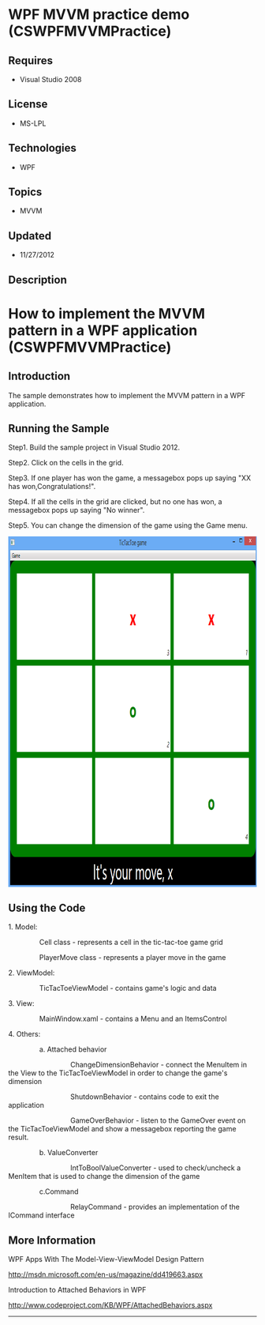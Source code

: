 # WPF MVVM practice demo (CSWPFMVVMPractice)
## Requires
- Visual Studio 2008
## License
- MS-LPL
## Technologies
- WPF
## Topics
- MVVM
## Updated
- 11/27/2012
## Description

<h1>How to implement the MVVM pattern in a WPF application (<span class="SpellE">CSWPFMVVMPractice</span>)</h1>
<h2>Introduction</h2>
<p class="MsoNormal">The sample demonstrates how to implement the MVVM pattern in a WPF application.</p>
<h2>Running the Sample</h2>
<p class="MsoNormal">Step1. Build the sample project in Visual Studio 2012.</p>
<p class="MsoNormal">Step2. Click on the cells in the grid. </p>
<p class="MsoNormal">Step3. If one player has won the game, a <span class="SpellE">
messagebox</span> pops up saying &quot;XX has <span class="SpellE">won<span class="GramE">,Congratulations</span></span>!&quot;.</p>
<p class="MsoNormal">Step4. If all the cells in the grid are clicked, but no one has won, a
<span class="SpellE">messagebox</span> pops up saying &quot;No winner&quot;.</p>
<p class="MsoNormal">Step5. You can change the dimension of the game using the Game menu.</p>
<p class="MsoNormal"><span style=""><img src="71343-image.png" alt="" width="955" height="710" align="middle">
</span></p>
<h2>Using the Code</h2>
<p class="MsoNormal">1. Model: </p>
<p class="MsoNormal"><span style="">&nbsp;&nbsp;&nbsp;&nbsp;&nbsp;&nbsp;&nbsp;&nbsp;&nbsp;&nbsp;&nbsp;&nbsp;&nbsp;&nbsp;&nbsp;
</span>Cell class - represents a cell in the tic-tac-toe game grid</p>
<p class="MsoNormal"><span style="">&nbsp;&nbsp;&nbsp;&nbsp;&nbsp;&nbsp;&nbsp;&nbsp;&nbsp;&nbsp;&nbsp;&nbsp;&nbsp;&nbsp;&nbsp;
</span><span class="SpellE">PlayerMove</span> class - represents a player move in the game</p>
<p class="MsoNormal">2. <span class="SpellE">ViewModel</span>:</p>
<p class="MsoNormal"><span style="">&nbsp;&nbsp;&nbsp;&nbsp;&nbsp;&nbsp;&nbsp;&nbsp;&nbsp;&nbsp;&nbsp;&nbsp;&nbsp;&nbsp;&nbsp;
</span><span class="SpellE">TicTacToeViewModel</span> - contains game's logic and data</p>
<p class="MsoNormal">3. View:</p>
<p class="MsoNormal"><span style="">&nbsp;&nbsp;&nbsp;&nbsp;&nbsp;&nbsp;&nbsp;&nbsp;&nbsp;&nbsp;&nbsp;&nbsp;&nbsp;&nbsp;&nbsp;
</span><span class="SpellE">MainWindow.xaml</span> - contains a Menu and an <span class="SpellE">
ItemsControl</span></p>
<p class="MsoNormal">4. Others:</p>
<p class="MsoNormal"><span style="">&nbsp;&nbsp;&nbsp;&nbsp;&nbsp;&nbsp;&nbsp;&nbsp;&nbsp;&nbsp;&nbsp;&nbsp;&nbsp;&nbsp;&nbsp;
</span>a. Attached behavior</p>
<p class="MsoNormal"><span style="">&nbsp;&nbsp;&nbsp;&nbsp;&nbsp;&nbsp;&nbsp;&nbsp;&nbsp;&nbsp;&nbsp;&nbsp;&nbsp;&nbsp;&nbsp;&nbsp;&nbsp;&nbsp;&nbsp;&nbsp;&nbsp;&nbsp;&nbsp;&nbsp;&nbsp;&nbsp;&nbsp;&nbsp;&nbsp;&nbsp;&nbsp;
</span><span class="SpellE">ChangeDimensionBehavior</span> - connect the <span class="SpellE">
MenuItem</span> in the View to the <span class="SpellE">TicTacToeViewModel</span> in order to change the game's dimension</p>
<p class="MsoNormal"><span style="">&nbsp;&nbsp;&nbsp;&nbsp;&nbsp;&nbsp;&nbsp;&nbsp;&nbsp;&nbsp;&nbsp;&nbsp;&nbsp;&nbsp;&nbsp;&nbsp;&nbsp;&nbsp;&nbsp;&nbsp;&nbsp;&nbsp;&nbsp;&nbsp;&nbsp;&nbsp;&nbsp;&nbsp;&nbsp;&nbsp;&nbsp;
</span><span class="SpellE">ShutdownBehavior</span> - contains code to exit the application<span style="">&nbsp;&nbsp;&nbsp;&nbsp;&nbsp;&nbsp;&nbsp;&nbsp;&nbsp;&nbsp;&nbsp;&nbsp;&nbsp;&nbsp;&nbsp;&nbsp;&nbsp;&nbsp;&nbsp;&nbsp;&nbsp;&nbsp;&nbsp;&nbsp;&nbsp;&nbsp;&nbsp;
</span></p>
<p class="MsoNormal"><span style="">&nbsp;&nbsp;&nbsp;&nbsp;&nbsp;&nbsp;&nbsp;&nbsp;&nbsp;&nbsp;&nbsp;&nbsp;&nbsp;&nbsp;&nbsp;&nbsp;&nbsp;&nbsp;&nbsp;&nbsp;&nbsp;&nbsp;&nbsp;&nbsp;&nbsp;&nbsp;&nbsp;&nbsp;&nbsp;&nbsp;&nbsp;
</span><span class="SpellE">GameOverBehavior</span> - listen to the <span class="SpellE">
GameOver</span> event on the <span class="SpellE">TicTacToeViewModel</span> and show a
<span class="SpellE">messagebox</span> reporting the game result.</p>
<p class="MsoNormal"><span style="">&nbsp;&nbsp;&nbsp;&nbsp;&nbsp;&nbsp;&nbsp;&nbsp;&nbsp;&nbsp;&nbsp;&nbsp;&nbsp;&nbsp;&nbsp;
</span>b. <span class="SpellE">ValueConverter</span></p>
<p class="MsoNormal"><span style="">&nbsp;&nbsp;&nbsp;&nbsp;&nbsp;&nbsp;&nbsp;&nbsp;&nbsp;&nbsp;&nbsp;&nbsp;&nbsp;&nbsp;&nbsp;&nbsp;&nbsp;&nbsp;&nbsp;&nbsp;&nbsp;&nbsp;&nbsp;&nbsp;&nbsp;&nbsp;&nbsp;&nbsp;&nbsp;&nbsp;&nbsp;
</span><span class="SpellE">IntToBoolValueConverter</span> - used to check/uncheck a
<span class="SpellE">MenItem</span> that is used to change the dimension of the game<span style="">&nbsp;&nbsp;&nbsp;&nbsp;
</span></p>
<p class="MsoNormal"><span style="">&nbsp;&nbsp;&nbsp;&nbsp;&nbsp;&nbsp;&nbsp;&nbsp;&nbsp;&nbsp;&nbsp;&nbsp;&nbsp;&nbsp;&nbsp;
</span><span class="SpellE">c.Command</span></p>
<p class="MsoNormal"><span style="">&nbsp;&nbsp;&nbsp;&nbsp;&nbsp;&nbsp;&nbsp;&nbsp;&nbsp;&nbsp;&nbsp;&nbsp;&nbsp;&nbsp;&nbsp;&nbsp;&nbsp;&nbsp;&nbsp;&nbsp;&nbsp;&nbsp;&nbsp;&nbsp;&nbsp;&nbsp;&nbsp;&nbsp;&nbsp;&nbsp;&nbsp;
</span><span class="SpellE">RelayCommand</span> - provides an implementation of the
<span class="SpellE">ICommand</span> interface<b> </b></p>
<h2>More Information</h2>
<p class="MsoNormal">WPF Apps <span class="GramE">With</span> The Model-View-<span class="SpellE">ViewModel</span> Design Pattern
</p>
<p class="MsoNormal"><a href="http://msdn.microsoft.com/en-us/magazine/dd419663.aspx">http://msdn.microsoft.com/en-us/magazine/dd419663.aspx</a><span style="">
</span></p>
<p class="MsoNormal">Introduction to Attached Behaviors in WPF </p>
<p class="MsoNormal"><a href="http://www.codeproject.com/KB/WPF/AttachedBehaviors.aspx">http://www.codeproject.com/KB/WPF/AttachedBehaviors.aspx</a><span style="">
</span></p>
<p class="MsoNormal"><span style=""></span></p>
<hr>
<div><a href="http://go.microsoft.com/?linkid=9759640" style="margin-top:3px"><img alt="" src="http://bit.ly/onecodelogo">
</a></div>
